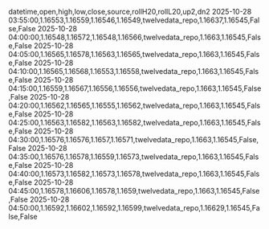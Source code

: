 datetime,open,high,low,close,source,rollH20,rollL20,up2,dn2
2025-10-28 03:55:00,1.16553,1.16559,1.16546,1.16549,twelvedata_repo,1.16637,1.16545,False,False
2025-10-28 04:00:00,1.16548,1.16572,1.16548,1.16566,twelvedata_repo,1.1663,1.16545,False,False
2025-10-28 04:05:00,1.16565,1.16578,1.16563,1.16565,twelvedata_repo,1.1663,1.16545,False,False
2025-10-28 04:10:00,1.16565,1.16568,1.16553,1.16558,twelvedata_repo,1.1663,1.16545,False,False
2025-10-28 04:15:00,1.16559,1.16567,1.16556,1.16556,twelvedata_repo,1.1663,1.16545,False,False
2025-10-28 04:20:00,1.16562,1.16565,1.16555,1.16562,twelvedata_repo,1.1663,1.16545,False,False
2025-10-28 04:25:00,1.16563,1.16582,1.16563,1.16582,twelvedata_repo,1.1663,1.16545,False,False
2025-10-28 04:30:00,1.16576,1.16576,1.1657,1.16571,twelvedata_repo,1.1663,1.16545,False,False
2025-10-28 04:35:00,1.16576,1.16578,1.16559,1.16573,twelvedata_repo,1.1663,1.16545,False,False
2025-10-28 04:40:00,1.16573,1.16582,1.16573,1.16578,twelvedata_repo,1.1663,1.16545,False,False
2025-10-28 04:45:00,1.16578,1.16606,1.16578,1.1659,twelvedata_repo,1.1663,1.16545,False,False
2025-10-28 04:50:00,1.16592,1.16602,1.16592,1.16599,twelvedata_repo,1.16629,1.16545,False,False
